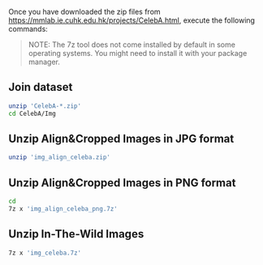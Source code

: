 Once you have downloaded the zip files from https://mmlab.ie.cuhk.edu.hk/projects/CelebA.html, execute the following commands:

> NOTE: The 7z tool does not come installed by default in some operating systems. You might need to install it with your package manager.

## Join dataset

```bash
unzip 'CelebA-*.zip'
cd CelebA/Img
```

## Unzip Align&Cropped Images in JPG format

```bash
unzip 'img_align_celeba.zip'
```

## Unzip Align&Cropped Images in PNG format

```bash
cd 
7z x 'img_align_celeba_png.7z'
```

## Unzip In-The-Wild Images

```bash
7z x 'img_celeba.7z'
```
